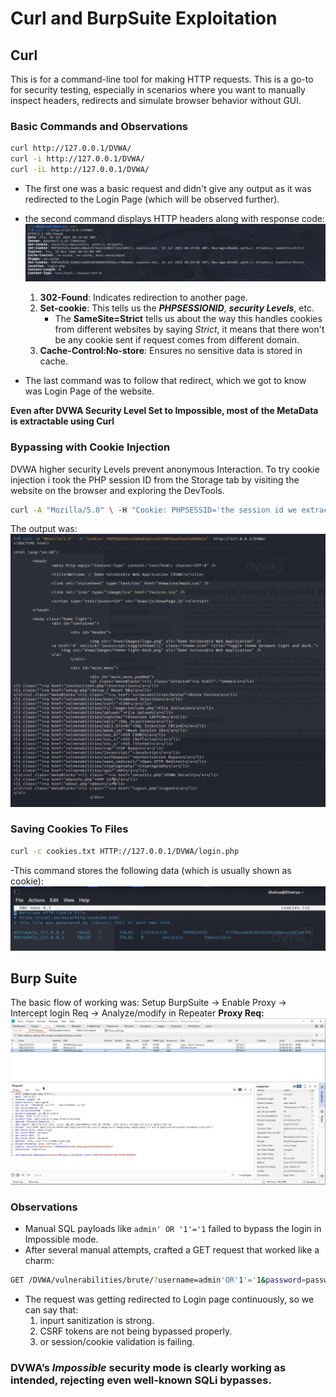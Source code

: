 # Curl and BurpSuite Exploitation

## Curl
This is for a command-line tool for making HTTP requests. This is a go-to for security testing, especially in scenarios where you want to manually inspect headers, redirects and simulate browser behavior without GUI.

### Basic Commands and Observations
```bash
curl http://127.0.0.1/DVWA/
curl -i http://127.0.0.1/DVWA/
curl -iL http://127.0.0.1/DVWA/
```
- The first one was a basic request and didn't give any output as it was redirected to the Login Page (which will be observed further).
- the second command displays HTTP headers along with response code:
![Curl -i Output](/Day-3-notes/Screenshots/Curl-i-output.png)
    1. **302-Found**: Indicates redirection to another page.
    2. **Set-cookie**: This tells us the ***PHPSESSIONID***, ***security Levels***, etc.
        - The **SameSite=Strict** tells us about the way this handles cookies from different websites by saying *Strict*, it means that there won't be any cookie sent if request comes from different domain.
    3. **Cache-Control:No-store**: Ensures no sensitive data is stored in cache.

- The last command was to follow that redirect, which we got to know was Login Page of the website.

**Even after DVWA Security Level Set to Impossible, most of the MetaData is extractable using Curl**

### Bypassing with Cookie Injection
DVWA higher security Levels prevent anonymous Interaction. To try cookie injection i took the PHP session ID from the Storage tab by visiting the website on the browser and exploring the DevTools.
```bash
curl -A "Mozilla/5.0" \ -H "Cookie: PHPSESSID='the session id we extracted'" \ HTTP://127.0.0.1
```
The output was:
![Curl Cookie Injection](/Day-3-notes/Screenshots/Curl-Cookie-Injection.png)

### Saving Cookies To Files
```bash
curl -c cookies.txt HTTP://127.0.0.1/DVWA/login.php
```
-This command stores the following data (which is usually shown as cookie):
![Curl Cookie File](/Day-3-notes/Screenshots/Extracted-cookies.png)


## Burp Suite
The basic flow of working was:
Setup BurpSuite -> Enable Proxy -> Intercept login Req -> Analyze/modify in Repeater
**Proxy Req:**
![BurpSuite Proxy HTTP Req](/Day-3-notes/Screenshots/BurpSuite-Proxy-HTTP.png)

### Observations 
- Manual SQL payloads like `admin' OR '1'='1` failed to bypass the login in Impossible mode.
- After several manual attempts, crafted a GET request that worked like a charm:
```bash
GET /DVWA/vulnerabilities/brute/?username=admin'OR'1'='1&password=password&Login=Login HTTP/1.1
```
- The request was getting redirected to Login page continuously, so we can say that:
    1. inpurt sanitization is strong.
    2. CSRF tokens are not being bypassed properly.
    3. or session/cookie validation is failing.

###  DVWA’s *Impossible* security mode is clearly working as intended, rejecting even well-known SQLi bypasses.
